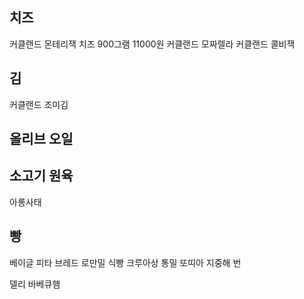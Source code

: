 ## 치즈
커클랜드 몬테리잭 치즈 900그램 11000원
커클랜드 모짜렐라
커클랜드 콜비잭

## 김
커클랜드 조미김

## 올리브 오일

## 소고기 원육
아롱사태


## 빵
베이글
피타 브레드
로만밀 식빵
크루아상
통밀 또띠아
지중해 번

델리 바베큐햄